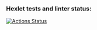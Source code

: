 ### Hexlet tests and linter status:
[![Actions Status](https://github.com/Lasterius/frontend-project-44/workflows/hexlet-check/badge.svg)](https://github.com/Lasterius/frontend-project-44/actions)